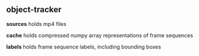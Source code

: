 object-tracker
---

**sources** holds mp4 files


**cache** holds compressed numpy array representations of frame sequences


**labels** holds frame sequence labels, including bounding boxes


